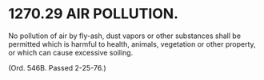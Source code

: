 1270.29 AIR POLLUTION.
======================

No pollution of air by fly-ash, dust vapors or other substances shall be
permitted which is harmful to health, animals, vegetation or other
property, or which can cause excessive soiling.

(Ord. 546B. Passed 2-25-76.)
